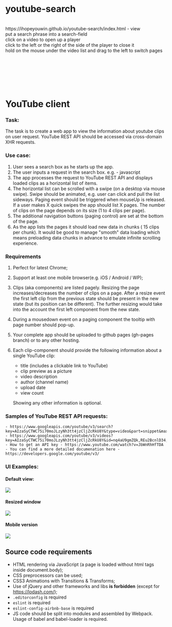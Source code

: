 # youtube-search  
</br>
https://ihopeyouwin.github.io/youtube-search/index.html -  view
</br>
put a search phrase into a search-field  </br>
click on a video to open up a player  </br>
click to the left or the right of the side of the player to close it  </br>
hold on the mouse under the video list and drag to the left to switch pages  </br>
</br>
</br>
</br>
</br>
</br>
</br>

# YouTube client

### Task:
The task is to create a web app to view the information about youtube clips on user request.
YouTube REST API should be accessed via cross-domain XHR requests.

### Use case:
1. User sees a search box as he starts up the app.
2. The user inputs a request in the search box. e.g. - javascript  
3. The app processes the request to YouTube REST API and displays loaded clips as a horizontal list of items.
4. The horizontal list can be scrolled with a swipe (on a desktop via mouse swipe). Swipe should be animated, e.g. user can click and pull the list sideways. Paging event should be triggered when mouseUp is released. If a user makes X quick swipes the app should list X pages. The number of clips on the page depends on its size (1 to 4 clips per page).      
5. The additional navigation buttons (paging control) are set at the bottom of the page.  
6. As the app lists the pages it should load new data in chunks ( 15 clips per chunk). It would be good to manage "smooth" data loading which means preloading data chunks in advance to emulate infinite scrolling experience.

### Requirements
1. Perfect for latest Chrome;
2. Support at least one mobile browser(e.g. iOS / Android / WP);
3. Clips (aka components) are listed pagely. Resizing the page increases/decreases the number of clips on a page. After a resize event the first left clip from the previous state should be present in the new state (but its position can be different). The further resizing would take into the account the first left component from the new state.
4. During a mousedown event on a paging component the tooltip with page number should pop-up.
5. Your complete app should be uploaded to github pages (gh-pages branch) or to any other hosting.
6. Each clip-component should provide the following information about a single YouTube clip:
    - title (includes a clickable link to YouTube)
    - clip preview as a picture
    - video description
    - author (channel name)
    - upload date
    - view count

    Showing any other information is optional.
    
### Samples of YouTube REST API requests:
    - https://www.googleapis.com/youtube/v3/search?key=AIzaSyCTWC75i70moJLzyNh3tt4jzCljZcRkU8Y&type=video&part=snippet&maxResults=15&q=js
    - https://www.googleapis.com/youtube/v3/videos?key=AIzaSyCTWC75i70moJLzyNh3tt4jzCljZcRkU8Y&id=nq4aU9gmZQk,REu2BcnlD34,qbPTdW7KgOg&part=snippet,statistics
    - How to get an API key - https://www.youtube.com/watch?v=JbWnRhHfTDA
    - You can find a more detailed documenation here - https://developers.google.com/youtube/v3/

### UI Examples:
#### Default view:
![](https://i.imgur.com/W7CTv9X.png)

#### Resized window
![](https://i.imgur.com/U5QX7cA.png)

#### Mobile version
![](https://i.imgur.com/MIFv1sV.png)
    
## Source code requirements 
- HTML rendering via JavaScript (a page is loaded without html tags inside document.body);
- CSS preprocessors can be used; 
- CSS3 Animations with Transitions & Transforms;
- Use of jQuery and other frameworks and libs **is forbidden** (except for https://lodash.com/);
- `.editorconfig` is required
- `eslint` is required
- `eslint-config-airbnb-base` is required
-  JS code should be split into modules and assembled by Webpack. Usage of babel and babel-loader is required. 
